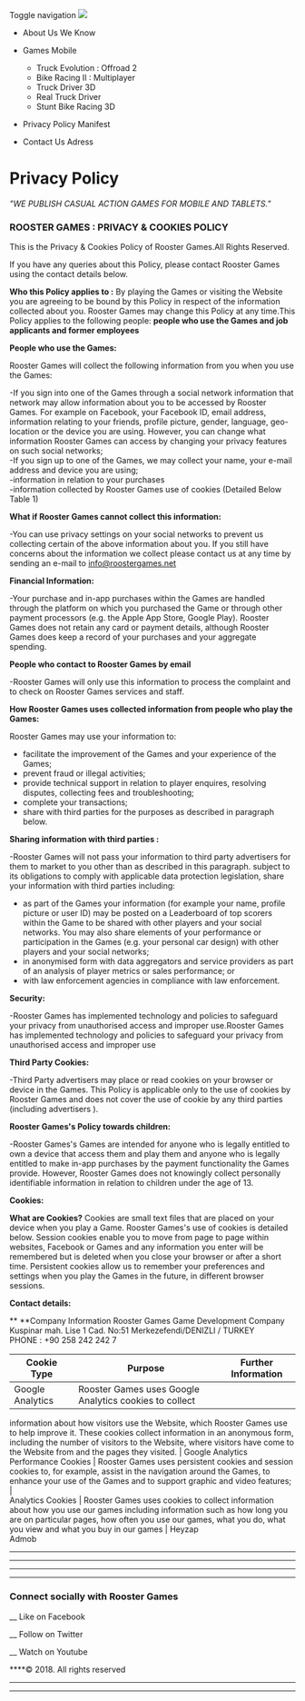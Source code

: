 Toggle navigation ![](assets/images/logo.png)

  * About Us We Know 
  * Games  Mobile

    * Truck Evolution : Offroad 2
    * Bike Racing II : Multiplayer 
    * Truck Driver 3D
    * Real Truck Driver
    * Stunt Bike Racing 3D

  * Privacy Policy Manifest
  * Contact Us Adress

# Privacy Policy

_"WE PUBLISH CASUAL ACTION GAMES FOR MOBILE AND TABLETS."_

### ROOSTER GAMES : PRIVACY & COOKIES POLICY

This is the Privacy & Cookies Policy of Rooster Games.All Rights Reserved.

If you have any queries about this Policy, please contact Rooster Games using
the contact details below.

**Who this Policy applies to :** By playing the Games or visiting the Website
you are agreeing to be bound by this Policy in respect of the information
collected about you. Rooster Games may change this Policy at any time.This
Policy applies to the following people: **people who use the Games and job
applicants and former employees**

**People who use the Games:**

Rooster Games will collect the following information from you when you use the
Games:

-If you sign into one of the Games through a social network information that network may allow information about you to be accessed by Rooster Games. For example on Facebook, your Facebook ID, email address, information relating to your friends, profile picture, gender, language, geo-location or the device you are using. However, you can change what information Rooster Games can access by changing your privacy features on such social networks;   
-If you sign up to one of the Games, we may collect your name, your e-mail address and device you are using;   
-information in relation to your purchases   
-information collected by Rooster Games use of cookies (Detailed Below Table 1) 

**What if Rooster Games cannot collect this information:**

-You can use privacy settings on your social networks to prevent us collecting certain of the above information about you. If you still have concerns about the information we collect please contact us at any time by sending an e-mail to info@roostergames.net 

**Financial Information:**

-Your purchase and in-app purchases within the Games are handled through the platform on which you purchased the Game or through other payment processors (e.g. the Apple App Store, Google Play). Rooster Games does not retain any card or payment details, although Rooster Games does keep a record of your purchases and your aggregate spending. 

**People who contact to Rooster Games by email**

-Rooster Games will only use this information to process the complaint and to check on Rooster Games services and staff. 

**How Rooster Games uses collected information from people who play the
Games:**

Rooster Games may use your information to:

  * facilitate the improvement of the Games and your experience of the Games;
  * prevent fraud or illegal activities;
  * provide technical support in relation to player enquires, resolving disputes, collecting fees and troubleshooting;
  * complete your transactions;
  * share with third parties for the purposes as described in paragraph below.

**Sharing information with third parties :**

-Rooster Games will not pass your information to third party advertisers for them to market to you other than as described in this paragraph. subject to its obligations to comply with applicable data protection legislation, share your information with third parties including: 

  * as part of the Games your information (for example your name, profile picture or user ID) may be posted on a Leaderboard of top scorers within the Game to be shared with other players and your social networks. You may also share elements of your performance or participation in the Games (e.g. your personal car design) with other players and your social networks; 
  * in anonymised form with data aggregators and service providers as part of an analysis of player metrics or sales performance; or 
  * with law enforcement agencies in compliance with law enforcement.

**Security:**

-Rooster Games has implemented technology and policies to safeguard your privacy from unauthorised access and improper use.Rooster Games has implemented technology and policies to safeguard your privacy from unauthorised access and improper use 

**Third Party Cookies:**

-Third Party advertisers may place or read cookies on your browser or device in the Games. This Policy is applicable only to the use of cookies by Rooster Games and does not cover the use of cookie by any third parties (including advertisers ). 

**Rooster Games's Policy towards children:**

-Rooster Games's Games are intended for anyone who is legally entitled to own a device that access them and play them and anyone who is legally entitled to make in-app purchases by the payment functionality the Games provide. However, Rooster Games does not knowingly collect personally identifiable information in relation to children under the age of 13. 

**Cookies:**

**What are Cookies?** Cookies are small text files that are placed on your
device when you play a Game. Rooster Games's use of cookies is detailed below.
Session cookies enable you to move from page to page within websites, Facebook
or Games and any information you enter will be remembered but is deleted when
you close your browser or after a short time. Persistent cookies allow us to
remember your preferences and settings when you play the Games in the future,
in different browser sessions.

**Contact details:**

 ** **Company Information Rooster Games Game Development Company Kuspinar mah.
Lise 1 Cad. No:51 Merkezefendi/DENIZLI / TURKEY  
PHONE : +90 258 242 242 7

Cookie Type | Purpose | Further Information  
---|---|---  
Google Analytics | Rooster Games uses Google Analytics cookies to collect
information about how visitors use the Website, which Rooster Games use to
help improve it. These cookies collect information in an anonymous form,
including the number of visitors to the Website, where visitors have come to
the Website from and the pages they visited. | Google Analytics  
Performance Cookies | Rooster Games uses persistent cookies and session
cookies to, for example, assist in the navigation around the Games, to enhance
your use of the Games and to support graphic and video features; |  
Analytics Cookies | Rooster Games uses cookies to collect information about
how you use our games including information such as how long you are on
particular pages, how often you use our games, what you do, what you view and
what you buy in our games | Heyzap  
Admob  
****

**** ******** ****

********

****

### Connect socially with **Rooster Games**

__ Like on Facebook

__ Follow on Twitter

__ Watch on Youtube

****© 2018. All rights reserved

********

****


